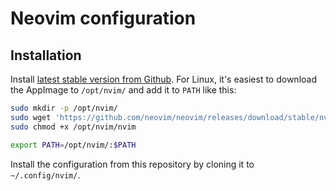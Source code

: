 # Neovim configuration

## Installation

Install [latest stable version from Github](https://github.com/neovim/neovim/releases/tag/stable). 
For Linux, it's easiest to download the AppImage to `/opt/nvim/` and add it to `PATH` like this:

```bash
sudo mkdir -p /opt/nvim/ 
sudo wget 'https://github.com/neovim/neovim/releases/download/stable/nvim-linux-x86_64.appimage' -O /opt/nvim/nvim
sudo chmod +x /opt/nvim/nvim

export PATH=/opt/nvim/:$PATH
```

Install the configuration from this repository by cloning it to `~/.config/nvim/`.

